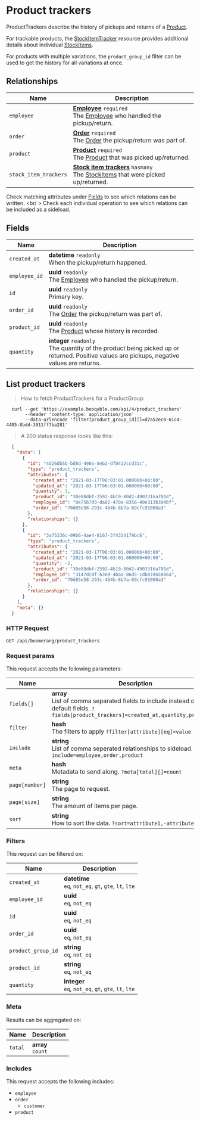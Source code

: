 # Product trackers

ProductTrackers describe the history of pickups and returns of a [Product](#products).

For trackable products, the [StockItemTracker](#stock-item-trackers) resource
provides additional details about individual [StockItems](#stock-items).

For products with multiple variations, the `product_group_id`
filter can be used to get the history for all variations at once.

## Relationships
Name | Description
-- | --
`employee` | **[Employee](#employees)** `required`<br>The [Employee](#employees) who handled the pickup/return. 
`order` | **[Order](#orders)** `required`<br>The [Order](#orders) the pickup/return was part of. 
`product` | **[Product](#products)** `required`<br>The [Product](#products) that was picked up/returned. 
`stock_item_trackers` | **[Stock item trackers](#stock-item-trackers)** `hasmany`<br>The [StockItems](#stock-items) that were picked up/returned. 


Check matching attributes under [Fields](#product-trackers-fields) to see which relations can be written.
<br/ >
Check each individual operation to see which relations can be included as a sideload.
## Fields

 Name | Description
-- | --
`created_at` | **datetime** `readonly`<br>When the pickup/return happened. 
`employee_id` | **uuid** `readonly`<br>The [Employee](#employees) who handled the pickup/return. 
`id` | **uuid** `readonly`<br>Primary key.
`order_id` | **uuid** `readonly`<br>The [Order](#orders) the pickup/return was part of. 
`product_id` | **uuid** `readonly`<br>The [Product](#products) whose history is recorded. 
`quantity` | **integer** `readonly`<br>The quantity of the product being picked up or returned. Positive values are pickups, negative values are returns. 


## List product trackers


> How to fetch ProductTrackers for a ProductGroup:

```shell
  curl --get 'https://example.booqable.com/api/4/product_trackers'
       --header 'content-type: application/json'
       --data-urlencode 'filter[product_group_id][]=d7a52ec8-61c4-4405-8bdd-3911ff7ba281'
```

> A 200 status response looks like this:

```json
  {
    "data": [
      {
        "id": "4d26db5b-bd8d-490a-8eb2-df0412ccd31c",
        "type": "product_trackers",
        "attributes": {
          "created_at": "2021-03-17T06:03:01.000000+00:00",
          "updated_at": "2021-03-17T06:03:01.000000+00:00",
          "quantity": 3,
          "product_id": "30e88dbf-2592-4b19-80d2-4903316a701d",
          "employee_id": "0e75b7d3-da02-478a-8356-40e313b304bf",
          "order_id": "70d85e58-293c-464b-8b7a-69cfc91000a3"
        },
        "relationships": {}
      },
      {
        "id": "3a75336c-09b6-4ae4-8167-3f4354179bc6",
        "type": "product_trackers",
        "attributes": {
          "created_at": "2021-03-17T06:03:01.000000+00:00",
          "updated_at": "2021-03-17T06:03:01.000000+00:00",
          "quantity": -2,
          "product_id": "30e88dbf-2592-4b19-80d2-4903316a701d",
          "employee_id": "3147dc0f-b3e8-4baa-86d5-cdb07865806a",
          "order_id": "70d85e58-293c-464b-8b7a-69cfc91000a3"
        },
        "relationships": {}
      }
    ],
    "meta": {}
  }
```

### HTTP Request

`GET /api/boomerang/product_trackers`

### Request params

This request accepts the following parameters:

Name | Description
-- | --
`fields[]` | **array** <br>List of comma separated fields to include instead of the default fields. `?fields[product_trackers]=created_at,quantity,product_id`
`filter` | **hash** <br>The filters to apply `?filter[attribute][eq]=value`
`include` | **string** <br>List of comma seperated relationships to sideload. `?include=employee,order,product`
`meta` | **hash** <br>Metadata to send along. `?meta[total][]=count`
`page[number]` | **string** <br>The page to request.
`page[size]` | **string** <br>The amount of items per page.
`sort` | **string** <br>How to sort the data. `?sort=attribute1,-attribute2`


### Filters

This request can be filtered on:

Name | Description
-- | --
`created_at` | **datetime** <br>`eq`, `not_eq`, `gt`, `gte`, `lt`, `lte`
`employee_id` | **uuid** <br>`eq`, `not_eq`
`id` | **uuid** <br>`eq`, `not_eq`
`order_id` | **uuid** <br>`eq`, `not_eq`
`product_group_id` | **string** <br>`eq`, `not_eq`
`product_id` | **string** <br>`eq`, `not_eq`
`quantity` | **integer** <br>`eq`, `not_eq`, `gt`, `gte`, `lt`, `lte`


### Meta

Results can be aggregated on:

Name | Description
-- | --
`total` | **array** <br>`count`


### Includes

This request accepts the following includes:

<ul>
  <li><code>employee</code></li>
  <li>
    <code>order</code>
    <ul>
      <li><code>customer</code></li>
    </ul>
  </li>
  <li><code>product</code></li>
</ul>

